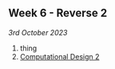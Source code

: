 ## Week 6 - Reverse 2

*3rd October 2023*

1. thing
2. [Computational Design 2](Agile/Concepts/ComputationalDesign)

